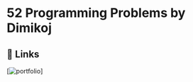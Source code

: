 # 52 Programming Problems by Dimikoj
## 🔗 Links
[![portfolio](https://web.archive.org/web/20211024062055/https://dimikoj.com/problems)]
